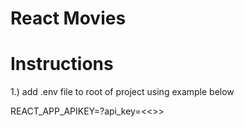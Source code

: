 # React Movies

# Instructions

1.) add .env file to root of project using example below

REACT_APP_APIKEY=?api_key=<<<apikey>>>
